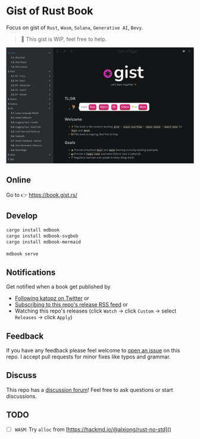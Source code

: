 # Gist of Rust Book

Focus on gist of `Rust`, `Wasm`, `Solana`, `Generative AI`, `Bevy`.

> 🚧 This gist is WIP, feel free to help.

<img width="1163" alt="image" src="./gist.rs.png">

## Online

Go to 👉 https://book.gist.rs/

## Develop

```
cargo install mdbook
cargo install mdbook-svgbob
cargo install mdbook-mermaid

mdbook serve
```

## Notifications

Get notified when a book get published by

- [Following katopz on Twitter](https://twitter.com/katopz) or
- [Subscribing to this repo's release RSS feed](https://github.com/gist-rs/book/releases.atom) or
- Watching this repo's releases (click `Watch` -> click `Custom` -> select `Releases` -> click `Apply`)

## Feedback

If you have any feedback please feel welcome to [open an issue](https://github.com/gist-rs/book/issues/new) on this repo. I accept pull requests for minor fixes like typos and grammar.

## Discuss

This repo has a [discussion forum](https://github.com/gist-rs/book/discussions)! Feel free to ask questions or start discussions.

## TODO

- [ ] `WASM`: Try `alloc` from [https://hackmd.io/@alxiong/rust-no-std]()
